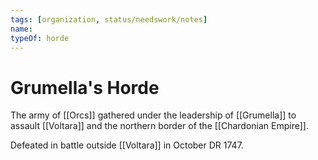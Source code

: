 ```yaml
---
tags: [organization, status/needswork/notes]
name:
typeOf: horde
---
```

# Grumella's Horde

The army of [[Orcs]] gathered under the leadership of [[Grumella]] to assault [[Voltara]] and the northern border of the [[Chardonian Empire]]. 

Defeated in battle outside [[Voltara]] in October DR 1747. 